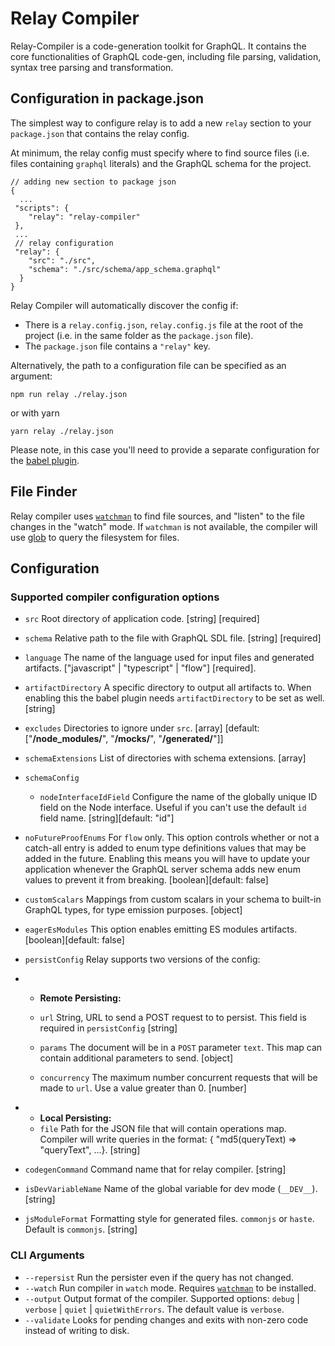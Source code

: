 # Relay Compiler

Relay-Compiler is a code-generation toolkit for GraphQL. It contains the core
functionalities of GraphQL code-gen, including file parsing, validation, syntax
tree parsing and transformation.

## Configuration in package.json

The simplest way to configure relay is to add a new `relay` section to your
`package.json` that contains the relay config.

At minimum, the relay config must specify where to find source files (i.e. files
containing `graphql` literals) and the GraphQL schema for the project.

```
// adding new section to package json
{
  ...
 "scripts": {
    "relay": "relay-compiler"
 },
 ...
 // relay configuration
 "relay": {
    "src": "./src",
    "schema": "./src/schema/app_schema.graphql"
  }
}
```

Relay Compiler will automatically discover the config if:

- There is a `relay.config.json`, `relay.config.js` file at the root of the
  project (i.e. in the same folder as the `package.json` file).
- The `package.json` file contains a `"relay"` key.

Alternatively, the path to a configuration file can be specified as an argument:

```shell
npm run relay ./relay.json
```

or with yarn

```shell
yarn relay ./relay.json
```

Please note, in this case you'll need to provide a separate configuration for
the [babel plugin](https://www.npmjs.com/package/babel-plugin-relay).

## File Finder

Relay compiler uses [`watchman`](https://facebook.github.io/watchman/) to find
file sources, and "listen" to the file changes in the "watch" mode. If
`watchman` is not available, the compiler will use
[glob](https://docs.rs/glob/latest/glob/) to query the filesystem for files.

## Configuration

### Supported compiler configuration options

- `src` Root directory of application code. [string] [required]
- `schema` Relative path to the file with GraphQL SDL file. [string] [required]
- `language` The name of the language used for input files and generated
  artifacts. ["javascript" | "typescript" | "flow"] [required].
- `artifactDirectory` A specific directory to output all artifacts to. When
  enabling this the babel plugin needs `artifactDirectory` to be set as well.
  [string]
- `excludes` Directories to ignore under `src`. [array] [default:
  ["**/node_modules/**", "**/__mocks__/**", "**/__generated__/**"]]
- `schemaExtensions` List of directories with schema extensions. [array]
- `schemaConfig`
  - `nodeInterfaceIdField` Configure the name of the globally unique ID field on
    the Node interface. Useful if you can't use the default `id` field name.
    [string][default: "id"]
- `noFutureProofEnums` For `flow` only. This option controls whether or not a
  catch-all entry is added to enum type definitions values that may be added in
  the future. Enabling this means you will have to update your application
  whenever the GraphQL server schema adds new enum values to prevent it from
  breaking. [boolean][default: false]
- `customScalars` Mappings from custom scalars in your schema to built-in
  GraphQL types, for type emission purposes. [object]
- `eagerEsModules` This option enables emitting ES modules artifacts.
  [boolean][default: false]
- `persistConfig` Relay supports two versions of the config:
- - **Remote Persisting:**

  - `url` String, URL to send a POST request to to persist. This field is
    required in `persistConfig` [string]
  - `params` The document will be in a `POST` parameter `text`. This map can
    contain additional parameters to send. [object]
  - `concurrency` The maximum number concurrent requests that will be made to
    `url`. Use a value greater than 0. [number]

- - **Local Persisting:**
  - `file` Path for the JSON file that will contain operations map. Compiler
    will write queries in the format: { "md5(queryText) => "queryText", ...}.
    [string]

- `codegenCommand` Command name that for relay compiler. [string]

- `isDevVariableName` Name of the global variable for dev mode (`__DEV__`).
  [string]
- `jsModuleFormat` Formatting style for generated files. `commonjs` or `haste`.
  Default is `commonjs`. [string]

### CLI Arguments

- `--repersist` Run the persister even if the query has not changed.
- `--watch` Run compiler in `watch` mode. Requires
  [`watchman`](https://facebook.github.io/watchman/) to be installed.
- `--output` Output format of the compiler. Supported options: `debug` |
  `verbose` | `quiet` | `quietWithErrors`. The default value is `verbose`.
- `--validate` Looks for pending changes and exits with non-zero code instead of
  writing to disk.
